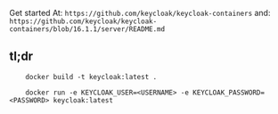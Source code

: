 Get started
At: `https://github.com/keycloak/keycloak-containers`
and: `https://github.com/keycloak/keycloak-containers/blob/16.1.1/server/README.md`

## tl;dr

```
    docker build -t keycloak:latest .

    docker run -e KEYCLOAK_USER=<USERNAME> -e KEYCLOAK_PASSWORD=<PASSWORD> keycloak:latest
```
